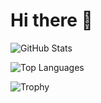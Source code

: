 # Hi there 👋

![GitHub Stats](https://birdhouses-vert.vercel.app/api?username=birdhouses&count_private=true&show_icons=true&theme=radical)

![Top Languages](https://github-readme-stats.vercel.app/api/top-langs/?username=birdhouses&layout=compact&theme=radical)

![Trophy](https://github-profile-trophy.vercel.app/?username=birdhouses)
